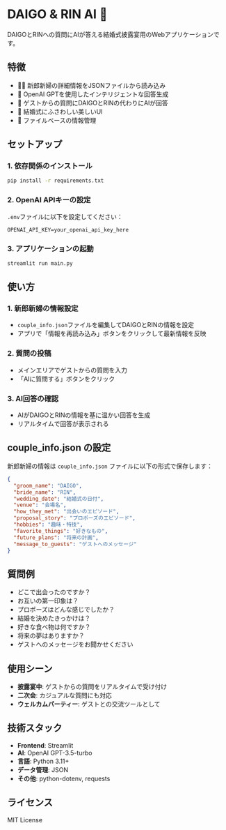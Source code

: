 # DAIGO & RIN AI 💒

DAIGOとRINへの質問にAIが答える結婚式披露宴用のWebアプリケーションです。

## 特徴

- 👰🤵 新郎新婦の詳細情報をJSONファイルから読み込み
- 🤖 OpenAI GPTを使用したインテリジェントな回答生成
- 💬 ゲストからの質問にDAIGOとRINの代わりにAIが回答
- 🎨 結婚式にふさわしい美しいUI
- 📁 ファイルベースの情報管理

## セットアップ

### 1. 依存関係のインストール

```bash
pip install -r requirements.txt
```

### 2. OpenAI APIキーの設定

`.env`ファイルに以下を設定してください：

```
OPENAI_API_KEY=your_openai_api_key_here
```

### 3. アプリケーションの起動

```bash
streamlit run main.py
```

## 使い方

### 1. 新郎新婦の情報設定
- `couple_info.json`ファイルを編集してDAIGOとRINの情報を設定
- アプリで「情報を再読み込み」ボタンをクリックして最新情報を反映

### 2. 質問の投稿
- メインエリアでゲストからの質問を入力
- 「AIに質問する」ボタンをクリック

### 3. AI回答の確認
- AIがDAIGOとRINの情報を基に温かい回答を生成
- リアルタイムで回答が表示される

## couple_info.json の設定

新郎新婦の情報は `couple_info.json` ファイルに以下の形式で保存します：

```json
{
  "groom_name": "DAIGO",
  "bride_name": "RIN",
  "wedding_date": "結婚式の日付",
  "venue": "会場名",
  "how_they_met": "出会いのエピソード",
  "proposal_story": "プロポーズのエピソード",
  "hobbies": "趣味・特技",
  "favorite_things": "好きなもの",
  "future_plans": "将来の計画",
  "message_to_guests": "ゲストへのメッセージ"
}
```

## 質問例

- どこで出会ったのですか？
- お互いの第一印象は？
- プロポーズはどんな感じでしたか？
- 結婚を決めたきっかけは？
- 好きな食べ物は何ですか？
- 将来の夢はありますか？
- ゲストへのメッセージをお聞かせください

## 使用シーン

- **披露宴中**: ゲストからの質問をリアルタイムで受け付け
- **二次会**: カジュアルな質問にも対応
- **ウェルカムパーティー**: ゲストとの交流ツールとして

## 技術スタック

- **Frontend**: Streamlit
- **AI**: OpenAI GPT-3.5-turbo
- **言語**: Python 3.11+
- **データ管理**: JSON
- **その他**: python-dotenv, requests

## ライセンス

MIT License